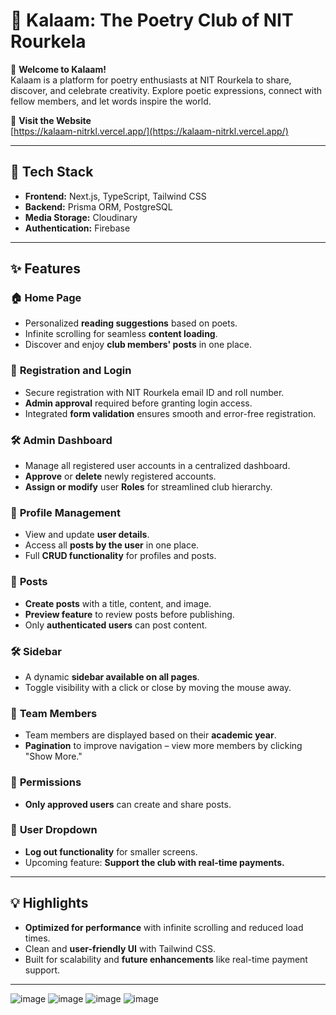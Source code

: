 # 🌟 Kalaam: The Poetry Club of NIT Rourkela

🎉 **Welcome to Kalaam!**  
Kalaam is a platform for poetry enthusiasts at NIT Rourkela to share, discover, and celebrate creativity. Explore poetic expressions, connect with fellow members, and let words inspire the world.  

🔗 **Visit the Website**  
[https://kalaam-nitrkl.vercel.app/](https://kalaam-nitrkl.vercel.app/)

---

## 🚀 Tech Stack
- **Frontend:** Next.js, TypeScript, Tailwind CSS  
- **Backend:** Prisma ORM, PostgreSQL  
- **Media Storage:** Cloudinary  
- **Authentication:** Firebase  

---

## ✨ Features

### 🏠 **Home Page**
- Personalized **reading suggestions** based on poets.
- Infinite scrolling for seamless **content loading**.
- Discover and enjoy **club members' posts** in one place.

### 📝 **Registration and Login**
- Secure registration with NIT Rourkela email ID and roll number.  
- **Admin approval** required before granting login access.  
- Integrated **form validation** ensures smooth and error-free registration.

### 🛠️ **Admin Dashboard**
- Manage all registered user accounts in a centralized dashboard.  
- **Approve** or **delete** newly registered accounts.  
- **Assign or modify** user **Roles** for streamlined club hierarchy.

### 👤 **Profile Management**
- View and update **user details**.  
- Access all **posts by the user** in one place.  
- Full **CRUD functionality** for profiles and posts.

### 📜 **Posts**
- **Create posts** with a title, content, and image.  
- **Preview feature** to review posts before publishing.  
- Only **authenticated users** can post content.

### 🛠️ **Sidebar**
- A dynamic **sidebar available on all pages**.  
- Toggle visibility with a click or close by moving the mouse away.  

### 🤝 **Team Members**
- Team members are displayed based on their **academic year**.  
- **Pagination** to improve navigation – view more members by clicking "Show More."

### 🔐 **Permissions**
- **Only approved users** can create and share posts.

### 🔽 **User Dropdown**
- **Log out functionality** for smaller screens.  
- Upcoming feature: **Support the club with real-time payments.**

---

## 💡 Highlights
- **Optimized for performance** with infinite scrolling and reduced load times.  
- Clean and **user-friendly UI** with Tailwind CSS.  
- Built for scalability and **future enhancements** like real-time payment support.  

---
![image](https://github.com/user-attachments/assets/21dff3c8-7506-4466-9026-7232a8c846d5) 
![image](https://github.com/user-attachments/assets/c31850b7-f662-43d5-ad1f-8a0e071047d6)
![image](https://github.com/user-attachments/assets/19880259-748a-405d-945f-2b0f78be2099)
![image](https://github.com/user-attachments/assets/218b3fd6-c0bd-423f-a499-9933df01fed2)


